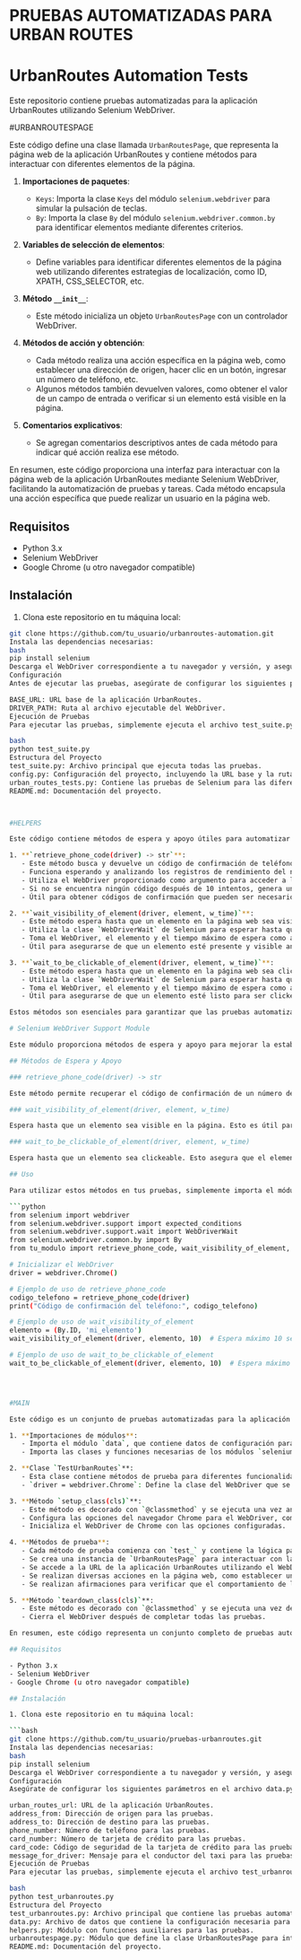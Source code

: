 # PRUEBAS AUTOMATIZADAS PARA URBAN ROUTES

# UrbanRoutes Automation Tests

Este repositorio contiene pruebas automatizadas para la aplicación UrbanRoutes utilizando Selenium WebDriver.

#URBANROUTESPAGE

Este código define una clase llamada `UrbanRoutesPage`, que representa la página web de la aplicación UrbanRoutes y contiene métodos para interactuar con diferentes elementos de la página.

1. **Importaciones de paquetes**:
   - `Keys`: Importa la clase `Keys` del módulo `selenium.webdriver` para simular la pulsación de teclas.
   - `By`: Importa la clase `By` del módulo `selenium.webdriver.common.by` para identificar elementos mediante diferentes criterios.

2. **Variables de selección de elementos**:
   - Define variables para identificar diferentes elementos de la página web utilizando diferentes estrategias de localización, como ID, XPATH, CSS_SELECTOR, etc.

3. **Método `__init__`**:
   - Este método inicializa un objeto `UrbanRoutesPage` con un controlador WebDriver.

4. **Métodos de acción y obtención**:
   - Cada método realiza una acción específica en la página web, como establecer una dirección de origen, hacer clic en un botón, ingresar un número de teléfono, etc.
   - Algunos métodos también devuelven valores, como obtener el valor de un campo de entrada o verificar si un elemento está visible en la página.

5. **Comentarios explicativos**:
   - Se agregan comentarios descriptivos antes de cada método para indicar qué acción realiza ese método.

En resumen, este código proporciona una interfaz para interactuar con la página web de la aplicación UrbanRoutes mediante Selenium WebDriver, facilitando la automatización de pruebas y tareas. Cada método encapsula una acción específica que puede realizar un usuario en la página web.

## Requisitos
- Python 3.x
- Selenium WebDriver
- Google Chrome (u otro navegador compatible)

## Instalación
1. Clona este repositorio en tu máquina local:
```bash
git clone https://github.com/tu_usuario/urbanroutes-automation.git
Instala las dependencias necesarias:
bash
pip install selenium
Descarga el WebDriver correspondiente a tu navegador y versión, y asegúrate de que esté en tu PATH.
Configuración
Antes de ejecutar las pruebas, asegúrate de configurar los siguientes parámetros en el archivo config.py:

BASE_URL: URL base de la aplicación UrbanRoutes.
DRIVER_PATH: Ruta al archivo ejecutable del WebDriver.
Ejecución de Pruebas
Para ejecutar las pruebas, simplemente ejecuta el archivo test_suite.py:

bash
python test_suite.py
Estructura del Proyecto
test_suite.py: Archivo principal que ejecuta todas las pruebas.
config.py: Configuración del proyecto, incluyendo la URL base y la ruta al WebDriver.
urban_routes_tests.py: Contiene las pruebas de Selenium para las diferentes funcionalidades de UrbanRoutes.
README.md: Documentación del proyecto.



#HELPERS

Este código contiene métodos de espera y apoyo útiles para automatizar pruebas con Selenium WebDriver. Aquí hay una descripción detallada:

1. **`retrieve_phone_code(driver) -> str`**:
   - Este método busca y devuelve un código de confirmación de teléfono como una cadena.
   - Funciona esperando y analizando los registros de rendimiento del navegador para encontrar el código de confirmación.
   - Utiliza el WebDriver proporcionado como argumento para acceder a los registros del navegador y obtener el código.
   - Si no se encuentra ningún código después de 10 intentos, genera una excepción.
   - Útil para obtener códigos de confirmación que pueden ser necesarios durante las pruebas automatizadas, como al verificar la autenticación de un número de teléfono.

2. **`wait_visibility_of_element(driver, element, w_time)`**:
   - Este método espera hasta que un elemento en la página web sea visible.
   - Utiliza la clase `WebDriverWait` de Selenium para esperar hasta que se cumpla la condición de visibilidad del elemento especificado.
   - Toma el WebDriver, el elemento y el tiempo máximo de espera como argumentos.
   - Útil para asegurarse de que un elemento esté presente y visible antes de realizar acciones en él durante las pruebas.

3. **`wait_to_be_clickable_of_element(driver, element, w_time)`**:
   - Este método espera hasta que un elemento en la página web sea clickeable.
   - Utiliza la clase `WebDriverWait` de Selenium para esperar hasta que se cumpla la condición de clickeabilidad del elemento especificado.
   - Toma el WebDriver, el elemento y el tiempo máximo de espera como argumentos.
   - Útil para asegurarse de que un elemento esté listo para ser clickeado antes de interactuar con él durante las pruebas.

Estos métodos son esenciales para garantizar que las pruebas automatizadas se ejecuten de manera confiable y se comporten como se espera en diferentes situaciones de la interfaz de usuario. Permiten gestionar tiempos de espera y obtener información relevante de la página web, como códigos de confirmación.

# Selenium WebDriver Support Module

Este módulo proporciona métodos de espera y apoyo para mejorar la estabilidad y confiabilidad de las pruebas automatizadas utilizando Selenium WebDriver.

## Métodos de Espera y Apoyo

### retrieve_phone_code(driver) -> str

Este método permite recuperar el código de confirmación de un número de teléfono. Es útil cuando la aplicación espera el código de confirmación para ser utilizado en las pruebas. Ten en cuenta que el código de confirmación del teléfono solo se puede obtener después de haberlo solicitado en la aplicación.

### wait_visibility_of_element(driver, element, w_time)

Espera hasta que un elemento sea visible en la página. Esto es útil para asegurarse de que los elementos estén presentes antes de interactuar con ellos en las pruebas.

### wait_to_be_clickable_of_element(driver, element, w_time)

Espera hasta que un elemento sea clickeable. Esto asegura que el elemento esté listo para ser interactuado, lo que evita errores relacionados con la interacción con elementos no clickeables.

## Uso

Para utilizar estos métodos en tus pruebas, simplemente importa el módulo y llama a los métodos correspondientes, pasando el objeto WebDriver, el elemento y el tiempo de espera como parámetros.

```python
from selenium import webdriver
from selenium.webdriver.support import expected_conditions
from selenium.webdriver.support.wait import WebDriverWait
from selenium.webdriver.common.by import By
from tu_modulo import retrieve_phone_code, wait_visibility_of_element, wait_to_be_clickable_of_element

# Inicializar el WebDriver
driver = webdriver.Chrome()

# Ejemplo de uso de retrieve_phone_code
codigo_telefono = retrieve_phone_code(driver)
print("Código de confirmación del teléfono:", codigo_telefono)

# Ejemplo de uso de wait_visibility_of_element
elemento = (By.ID, 'mi_elemento')
wait_visibility_of_element(driver, elemento, 10)  # Espera máximo 10 segundos

# Ejemplo de uso de wait_to_be_clickable_of_element
wait_to_be_clickable_of_element(driver, elemento, 10)  # Espera máximo 10 segundos




#MAIN

Este código es un conjunto de pruebas automatizadas para la aplicación UrbanRoutes utilizando Selenium WebDriver. Aquí está una descripción paso a paso:

1. **Importaciones de módulos**: 
   - Importa el módulo `data`, que contiene datos de configuración para las pruebas.
   - Importa las clases y funciones necesarias de los módulos `selenium.webdriver`, `selenium.webdriver.chrome.options`, `helpers`, y `UrbanRoutesPage`.

2. **Clase `TestUrbanRoutes`**: 
   - Esta clase contiene métodos de prueba para diferentes funcionalidades de la aplicación UrbanRoutes.
   - `driver = webdriver.Chrome`: Define la clase del WebDriver que se utilizará para las pruebas como `webdriver.Chrome`.

3. **Método `setup_class(cls)`**:
   - Este método es decorado con `@classmethod` y se ejecuta una vez antes de ejecutar todas las pruebas de la clase.
   - Configura las opciones del navegador Chrome para el WebDriver, como tamaño de ventana y preferencias de registro de rendimiento.
   - Inicializa el WebDriver de Chrome con las opciones configuradas.

4. **Métodos de prueba**:
   - Cada método de prueba comienza con `test_` y contiene la lógica para probar una funcionalidad específica de la aplicación.
   - Se crea una instancia de `UrbanRoutesPage` para interactuar con la página web de UrbanRoutes.
   - Se accede a la URL de la aplicación UrbanRoutes utilizando el WebDriver.
   - Se realizan diversas acciones en la página web, como establecer una ruta, seleccionar comodidades, ingresar un número de teléfono, agregar una tarjeta de crédito, etc.
   - Se realizan afirmaciones para verificar que el comportamiento de la aplicación sea el esperado después de cada acción.

5. **Método `teardown_class(cls)`**:
   - Este método es decorado con `@classmethod` y se ejecuta una vez después de ejecutar todas las pruebas de la clase.
   - Cierra el WebDriver después de completar todas las pruebas.

En resumen, este código representa un conjunto completo de pruebas automatizadas que cubren diferentes aspectos y funcionalidades de la aplicación UrbanRoutes utilizando Selenium WebDriver.

## Requisitos

- Python 3.x
- Selenium WebDriver
- Google Chrome (u otro navegador compatible)

## Instalación

1. Clona este repositorio en tu máquina local:

```bash
git clone https://github.com/tu_usuario/pruebas-urbanroutes.git
Instala las dependencias necesarias:
bash
pip install selenium
Descarga el WebDriver correspondiente a tu navegador y versión, y asegúrate de que esté en tu PATH.
Configuración
Asegúrate de configurar los siguientes parámetros en el archivo data.py:

urban_routes_url: URL de la aplicación UrbanRoutes.
address_from: Dirección de origen para las pruebas.
address_to: Dirección de destino para las pruebas.
phone_number: Número de teléfono para las pruebas.
card_number: Número de tarjeta de crédito para las pruebas.
card_code: Código de seguridad de la tarjeta de crédito para las pruebas.
message_for_driver: Mensaje para el conductor del taxi para las pruebas.
Ejecución de Pruebas
Para ejecutar las pruebas, simplemente ejecuta el archivo test_urbanroutes.py:

bash
python test_urbanroutes.py
Estructura del Proyecto
test_urbanroutes.py: Archivo principal que contiene las pruebas automatizadas.
data.py: Archivo de datos que contiene la configuración necesaria para las pruebas.
helpers.py: Módulo con funciones auxiliares para las pruebas.
urbanroutespage.py: Módulo que define la clase UrbanRoutesPage para interactuar con la página de UrbanRoutes.
README.md: Documentación del proyecto.
